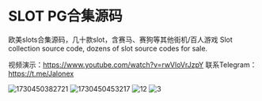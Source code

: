 # SLOT PG合集源码

欧美slots合集源码，几十款slot，含赛马、赛狗等其他街机/百人游戏
Slot collection source code, dozens of slot source codes for sale.

视频演示：https://www.youtube.com/watch?v=rwVloVrJzpY
联系Telegram：https://t.me/Jalonex

![1730450382721](https://github.com/user-attachments/assets/9d41a098-929c-43ec-92dd-d1b57307fc3c)
![1730450453217](https://github.com/user-attachments/assets/7b189957-620f-4a64-b838-d362b84f343b)
![12](https://github.com/user-attachments/assets/08d0f99e-5e99-41f1-8854-0a72d3150b86)
![3](https://github.com/user-attachments/assets/7ff9886e-e6dc-44cd-b8d4-e74704818bb7)



